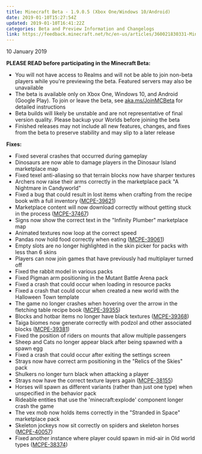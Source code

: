 ```yaml
---
title: Minecraft Beta - 1.9.0.5 (Xbox One/Windows 10/Android)
date: 2019-01-10T15:27:54Z
updated: 2019-01-10T16:41:22Z
categories: Beta and Preview Information and Changelogs
link: https://feedback.minecraft.net/hc/en-us/articles/360021830331-Minecraft-Beta-1-9-0-5-Xbox-One-Windows-10-Android-
---
```


10 January 2019

**PLEASE READ before participating in the Minecraft Beta:**

- You will not have access to Realms and will not be able to join non-beta players while you're previewing the beta. Featured servers may also be unavailable
- The beta is available only on Xbox One, Windows 10, and Android (Google Play). To join or leave the beta, see [aka.ms/JoinMCBeta](http://aka.ms/JoinMCBeta) for detailed instructions
- Beta builds will likely be unstable and are not representative of final version quality. Please backup your Worlds before joining the beta
- Finished releases may not include all new features, changes, and fixes from the beta to preserve stability and may slip to a later release

**Fixes:**

- Fixed several crashes that occurred during gameplay
- Dinosaurs are now able to damage players in the Dinosaur Island marketplace map
- Fixed texel anti-aliasing so that terrain blocks now have sharper textures
- Archers now raise their arms correctly in the marketplace pack "A Nightmare in Candyworld"
- Fixed a bug that could result in lost items when crafting from the recipe book with a full inventory ([MCPE-39621](https://bugs.mojang.com/browse/MCPE-39621))
- Marketplace content will now download correctly without getting stuck in the process ([MCPE-37467](https://bugs.mojang.com/browse/MCPE-37467))
- Signs now show the correct text in the "Infinity Plumber" marketplace map
- Animated textures now loop at the correct speed
- Pandas now hold food correctly when eating ([MCPE-39061](https://bugs.mojang.com/browse/MCPE-39061))
- Empty slots are no longer highlighted in the skin picker for packs with less than 6 skins
- Players can now join games that have previously had multiplayer turned off
- Fixed the rabbit model in various packs
- Fixed Pigman arm positioning in the Mutant Battle Arena pack
- Fixed a crash that could occur when loading in resource packs
- Fixed a crash that could occur when created a new world with the Halloween Town template
- The game no longer crashes when hovering over the arrow in the fletching table recipe book ([MCPE-39355](https://bugs.mojang.com/browse/MCPE-39355))
- Blocks and hotbar items no longer have black textures ([MCPE-39368](https://bugs.mojang.com/browse/MCPE-39368))
- Taiga biomes now generate correctly with podzol and other associated blocks ([MCPE-39381](https://bugs.mojang.com/browse/MCPE-39381))
- Fixed the position of riders on mounts that allow multiple passengers
- Sheep and Cats no longer appear black after being spawned with a spawn egg
- Fixed a crash that could occur after exiting the settings screen
- Strays now have correct arm positioning in the "Relics of the Skies" pack
- Shulkers no longer turn black when attacking a player
- Strays now have the correct texture layers again ([MCPE-38155](https://bugs.mojang.com/browse/MCPE-38155))
- Horses will spawn as different variants (rather than just one type) when unspecified in the behavior pack
- Rideable entities that use the 'minecraft:explode' component longer crash the game
- The vex mob now holds items correctly in the "Stranded in Space" marketplace pack
- Skeleton jockeys now sit correctly on spiders and skeleton horses ([MCPE-40057](https://bugs.mojang.com/browse/MCPE-40057))
- Fixed another instance where player could spawn in mid-air in Old world types ([MCPE-38374](https://bugs.mojang.com/browse/MCPE-38374))
